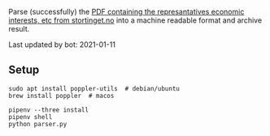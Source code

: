 Parse (successfully) the [PDF containing the represantatives economic interests, etc from stortinget.no](https://www.stortinget.no/no/Stortinget-og-demokratiet/Representantene/Okonomiske-interesser/) into a machine readable format and archive result.

Last updated by bot: 2021-01-11

## Setup
    sudo apt install poppler-utils  # debian/ubuntu
    brew install poppler  # macos

    pipenv --three install
    pipenv shell
    python parser.py
